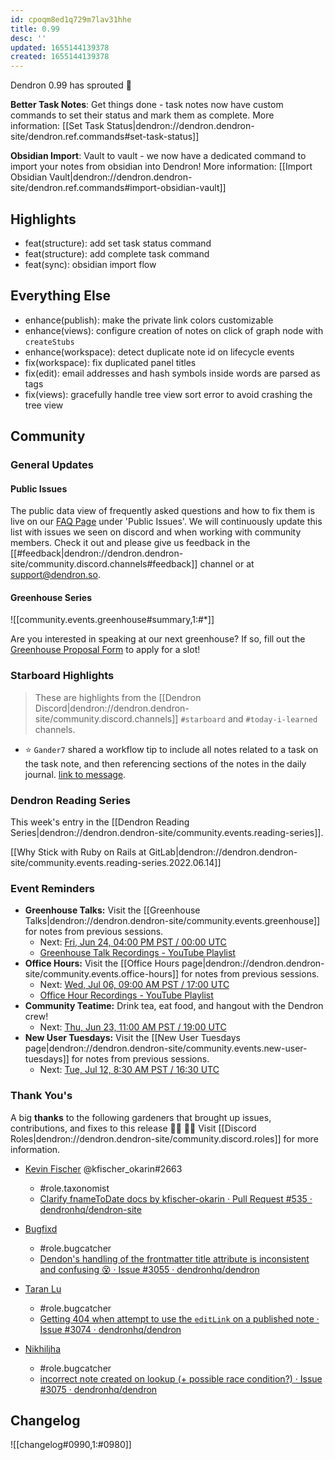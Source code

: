 ```yaml
---
id: cpoqm8ed1q729m7lav31hhe
title: 0.99
desc: ''
updated: 1655144139378
created: 1655144139378
---
```


Dendron 0.99 has sprouted  🌱


**Better Task Notes**: Get things done - task notes now have custom commands to set their status and mark them as complete.
More information: [[Set Task Status|dendron://dendron.dendron-site/dendron.ref.commands#set-task-status]]

**Obsidian Import**: Vault to vault - we now have a dedicated command to import your notes from obsidian into Dendron!
More information: [[Import Obsidian Vault|dendron://dendron.dendron-site/dendron.ref.commands#import-obsidian-vault]]

## Highlights
- feat(structure): add set task status command
- feat(structure): add complete task command
- feat(sync): obsidian import flow

## Everything Else
- enhance(publish): make the private link colors customizable
- enhance(views): configure creation of notes on click of graph node with `createStubs`
- enhance(workspace): detect duplicate note id on lifecycle events
- fix(workspace): fix duplicated panel titles
- fix(edit): email addresses and hash symbols inside words are parsed as tags
- fix(views): gracefully handle tree view sort error to avoid crashing the tree view

## Community

### General Updates

#### Public Issues
The public data view of frequently asked questions and how to fix them is live on our [FAQ Page](https://wiki.dendron.so/notes/683740e3-70ce-4a47-a1f4-1f140e80b558/) under 'Public Issues'. We will continuously update this list with issues we seen on discord and when working with community members. Check it out and please give us feedback in the [[#feedback|dendron://dendron.dendron-site/community.discord.channels#feedback]] channel or at support@dendron.so.

#### Greenhouse Series

![[community.events.greenhouse#summary,1:#*]]

Are you interested in speaking at our next greenhouse? If so, fill out the [Greenhouse Proposal Form](https://airtable.com/shrHMMl1NwefpM689?prefill_SurveyName=GreenhouseProposal&hide_SurveyName=true) to apply for a slot!

### Starboard Highlights

> These are highlights from the [[Dendron Discord|dendron://dendron.dendron-site/community.discord.channels]] `#starboard` and `#today-i-learned` channels.

- ⭐ `Gander7` shared a workflow tip to include all notes related to a task on the task note, and then referencing sections of the notes in the daily journal. [link to message](https://discordapp.com/channels/717965437182410783/749641193322971238/984539174398984233).

### Dendron Reading Series

This week's entry in the [[Dendron Reading Series|dendron://dendron.dendron-site/community.events.reading-series]].

[[Why Stick with Ruby on Rails at GitLab|dendron://dendron.dendron-site/community.events.reading-series.2022.06.14]]

### Event Reminders

- **Greenhouse Talks:** Visit the [[Greenhouse Talks|dendron://dendron.dendron-site/community.events.greenhouse]] for notes from previous sessions.
    - Next: [Fri, Jun 24, 04:00 PM PST / 00:00 UTC](https://link.dendron.so/luma)
    - [Greenhouse Talk Recordings - YouTube Playlist](https://link.dendron.so/greenhouse)
- **Office Hours:** Visit the [[Office Hours page|dendron://dendron.dendron-site/community.events.office-hours]] for notes from previous sessions.
    - Next: [Wed, Jul 06, 09:00 AM PST / 17:00 UTC](https://link.dendron.so/luma)
    - [Office Hour Recordings - YouTube Playlist](https://link.dendron.so/6yPa)
- **Community Teatime:** Drink tea, eat food, and hangout with the Dendron crew!
    - Next: [Thu, Jun 23, 11:00 AM PST / 19:00 UTC](https://link.dendron.so/luma)
- **New User Tuesdays:** Visit the [[New User Tuesdays page|dendron://dendron.dendron-site/community.events.new-user-tuesdays]] for notes from previous sessions.
    - Next: [Tue, Jul 12, 8:30 AM PST / 16:30 UTC](https://link.dendron.so/luma)

### Thank You's

A big **thanks** to the following gardeners that brought up issues, contributions, and fixes to this release :man_farmer: :woman_farmer: 
Visit [[Discord Roles|dendron://dendron.dendron-site/community.discord.roles]] for more information.

- [Kevin Fischer](https://github.com/kfischer-okarin) @kfischer_okarin#2663
  - #role.taxonomist
  - [Clarify fnameToDate docs by kfischer-okarin · Pull Request #535 · dendronhq/dendron-site](https://github.com/dendronhq/dendron-site/pull/535) 

- [Bugfixd](https://github.com/bugfixd)
  - #role.bugcatcher
  - [Dendon's handling of the frontmatter title attribute is inconsistent and confusing :dizzy_face: · Issue #3055 · dendronhq/dendron](https://github.com/dendronhq/dendron/issues/3055)

- [Taran Lu](https://github.com/taranlu-houzz) 
  - #role.bugcatcher
  - [Getting 404 when attempt to use the `editLink` on a published note · Issue #3074 · dendronhq/dendron](https://github.com/dendronhq/dendron/issues/3074)

- [Nikhiljha](https://github.com/nikhiljha) 
  - #role.bugcatcher
  - [incorrect note created on lookup (+ possible race condition?) · Issue #3075 · dendronhq/dendron](https://github.com/dendronhq/dendron/issues/3075)

## Changelog
![[changelog#0990,1:#0980]]
